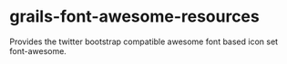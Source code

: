 grails-font-awesome-resources
=============================

Provides the twitter bootstrap compatible awesome font based icon set font-awesome. 